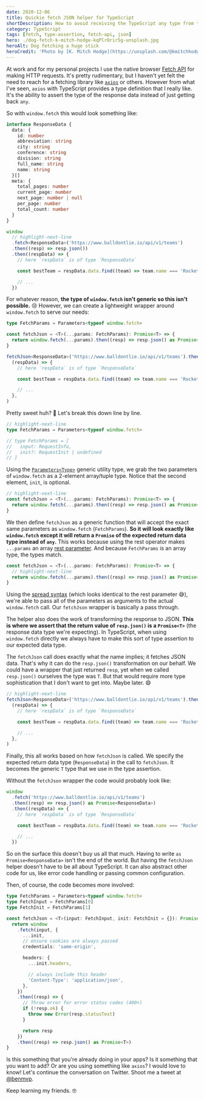```yaml
---
date: 2020-12-06
title: Quickie fetch JSON helper for TypeScript
shortDescription: How to avoid receiving the TypeScript any type from the Fetch API when retrieving JSON data
category: TypeScript
tags: [fetch, type-assertion, fetch-api, json]
hero: ./dog-fetch-k-mitch-hodge-kqPlrOrir5g-unsplash.jpg
heroAlt: Dog fetching a huge stick
heroCredit: 'Photo by [K. Mitch Hodge](https://unsplash.com/@kmitchhodge)'
---
```


At work and for my personal projects I use the native browser [Fetch API](https://developer.mozilla.org/en-US/docs/Web/API/Fetch_API) for making HTTP requests. It's pretty rudimentary, but I haven't yet felt the need to reach for a fetching library like [`axios`](https://github.com/axios/axios) or others. However from what I've seen, `axios` with TypeScript provides a type definition that I really like. It's the ability to assert the type of the response data instead of just getting back `any`.

So with `window.fetch` this would look something like:

```typescript
interface ResponseData {
  data: {
    id: number
    abbreviation: string
    city: string
    conference: string
    division: string
    full_name: string
    name: string
  }[]
  meta: {
    total_pages: number
    current_page: number
    next_page: number | null
    per_page: number
    total_count: number
  }
}

window
  // highlight-next-line
  .fetch<ResponseData>('https://www.balldontlie.io/api/v1/teams')
  .then((resp) => resp.json())
  .then((respData) => {
    // here `respData` is of type `ResponseData`

    const bestTeam = respData.data.find((team) => team.name === 'Rockets')

    // ...
  })
```

For whatever reason, **the type of `window.fetch` isn't generic so this isn't possible.** 😢 However, we can create a lightweight wrapper around `window.fetch` to serve our needs:

```typescript
type FetchParams = Parameters<typeof window.fetch>

const fetchJson = <T>(...params: FetchParams): Promise<T> => {
  return window.fetch(...params).then((resp) => resp.json() as Promise<T>)
}

fetchJson<ResponseData>('https://www.balldontlie.io/api/v1/teams').then(
  (respData) => {
    // here `respData` is of type `ResponseData`

    const bestTeam = respData.data.find((team) => team.name === 'Rockets')

    // ...
  },
)
```

Pretty sweet huh? 🎉 Let's break this down line by line.

```typescript
// highlight-next-line
type FetchParams = Parameters<typeof window.fetch>

// type FetchParams = [
//   input: RequestInfo,
//   init?: RequestInit | undefined
// ]
```

Using the [`Parameters<Type>`](https://www.typescriptlang.org/docs/handbook/utility-types.html#parameterstype) generic utility type, we grab the two parameters of `window.fetch` as a 2-element array/tuple type. Notice that the second element, `init`, is optional.

```typescript
// highlight-next-line
const fetchJson = <T>(...params: FetchParams): Promise<T> => {
  return window.fetch(...params).then((resp) => resp.json() as Promise<T>)
}
```

We then define `fetchJson` as a generic function that will accept the exact same parameters as `window.fetch` (`FetchParams`). **So it will look exactly like `window.fetch` except it will return a `Promise` of the expected return data type instead of `any`.** This works because using the rest operator makes `...params` an array [rest parameter](https://developer.mozilla.org/en-US/docs/Web/JavaScript/Reference/Functions/rest_parameters). And because `FetchParams` is an array type, the types match.

```typescript
const fetchJson = <T>(...params: FetchParams): Promise<T> => {
  // highlight-next-line
  return window.fetch(...params).then((resp) => resp.json() as Promise<T>)
}
```

Using the [spread syntax](https://developer.mozilla.org/en-US/docs/Web/JavaScript/Reference/Operators/Spread_syntax) (which looks identical to the rest parameter 😅), we're able to pass all of the parameters as arguments to the actual `window.fetch` call. Our `fetchJson` wrapper is basically a pass through.

The helper also does the work of transforming the response to JSON. **This is where we assert that the return value of `resp.json()` is a `Promise<T>`** (the response data type we're expecting). In TypeScript, when using `window.fetch` directly we always have to make this sort of type assertion to our expected data type.

The `fetchJson` call does exactly what the name implies; it fetches JSON data. That's why it can do the `resp.json()` transformation on our behalf. We could have a wrapper that just returned `resp`, yet when we called `resp.json()` ourselves the type was `T`. But that would require more type sophistication that I don't want to get into. Maybe later. 😄

```typescript
// highlight-next-line
fetchJson<ResponseData>('https://www.balldontlie.io/api/v1/teams').then(
  (respData) => {
    // here `respData` is of type `ResponseData`

    const bestTeam = respData.data.find((team) => team.name === 'Rockets')

    // ...
  },
)
```

Finally, this all works based on how `fetchJson` is called. We specify the expected return data type (`ResponseData`) in the call to `fetchJson`. It becomes the generic `T` type that we use in the type assertion.

Without the `fetchJson` wrapper the code would probably look like:

```typescript
window
  .fetch('https://www.balldontlie.io/api/v1/teams')
  .then((resp) => resp.json() as Promise<ResponseData>)
  .then((respData) => {
    // here `respData` is of type `ResponseData`

    const bestTeam = respData.data.find((team) => team.name === 'Rockets')

    // ...
  })
```

So on the surface this doesn't buy us all that much. Having to write `as Promise<ResponseData>` isn't the end of the world. But having the `fetchJson` helper doesn't have to be all about TypeScript. It can also abstract other code for us, like error code handling or passing common configuration.

Then, of course, the code becomes more involved:

```typescript
type FetchParams = Parameters<typeof window.fetch>
type FetchInput = FetchParams[0]
type FetchInit = FetchParams[1]

const fetchJson = <T>(input: FetchInput, init: FetchInit = {}): Promise<T> => {
  return window
    .fetch(input, {
      ...init,
      // ensure cookies are always passed
      credentials: 'same-origin',

      headers: {
        ...init.headers,

        // always include this header
        'Content-Type': 'application/json',
      },
    })
    .then((resp) => {
      // Throw error for error status codes (400+)
      if (!resp.ok) {
        throw new Error(resp.statusText)
      }

      return resp
    })
    .then((resp) => resp.json() as Promise<T>)
}
```

Is this something that you're already doing in your apps? Is it something that you want to add? Or are you using something like `axios`? I would love to know! Let's continue the conversation on Twitter. Shoot me a tweet at [@benmvp](https://twitter.com/benmvp).

Keep learning my friends. 🤓
